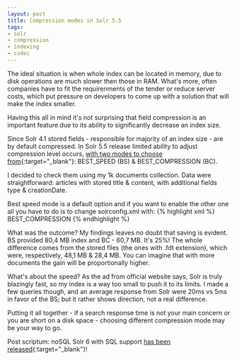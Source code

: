 ```yaml
---
layout: post
title: Compression modes in Solr 5.5
tags:
- solr
- compression
- indexing
- codec
---
```


The ideal situation is when whole index can be located in memory, due to disk operations are much slower then those in RAM. What's more, often companies have to fit the requirenments of the tender or reduce server costs, which put pressure on developers to come up with a solution that will make the index smaller.

<!--excerpt-->

Having this all in mind it's not surprising that field compression is an important feature due to its ability to significantly decrease an index size.

Since Solr 4.1 stored fields - responsible for majority of an index size - are by default compressed. In Solr 5.5 release limited ability to adjust compression level occurs, [with two modes to choose from](https://cwiki.apache.org/confluence/display/solr/Codec+Factory){:target="_blank"}: BEST_SPEED (BS) & BEST_COMPRESSION (BC). 

I decided to check them using my 1k documents collection. Data were straightforward: articles with stored title & content, with additional fields type & creationDate.

Best speed mode is a default option and if you want to enable the other one all you have to do is to change solrconfig.xml with:
{% highlight xml %}
<codecFactory class="solr.SchemaCodecFactory">
  <str name="compressionMode">BEST_COMPRESSION</str>
</codecFactory>
{% endhighlight %}

What was the outcome? My findings leaves no doubt that saving is evident. BS provided 80,4 MB index and BC - 60,7 MB. It's 25%! The whole difference comes from the stored files (the ones with .fdt extension), which were, respectively, 48,1 MB & 28,4 MB. You can imagine that with more documents the gain will be proportionally higher.

What's about the speed? As the ad from official website says, Solr is truly blazingly fast, so my index is a way too small to push it to its limits. I made a few queries though, and an average response from Solr were 20ms vs 5ms in favor of the BS; but it rather shows direction, not a real difference.

Putting it all together - if a search response time is not your main concern or you are short on a disk space - choosing different compression mode may be your way to go.

Post scriptum: noSQL Solr 6 with SQL support [has been released](http://lucene.apache.org/solr/6_0_0/changes/Changes.html){:target="_blank"}!